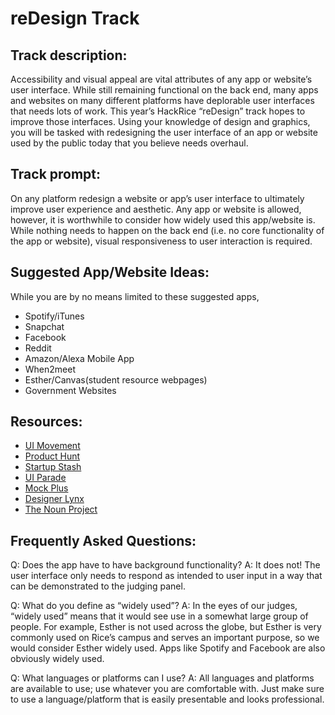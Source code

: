 # reDesign Track

## Track description: 
Accessibility and visual appeal are vital attributes of any app or website’s user interface. While still remaining functional on the back end, many apps and websites on many different platforms have deplorable user interfaces that needs lots of work.  This year’s HackRice “reDesign” track hopes to improve those interfaces.  Using your knowledge of design and graphics, you will be tasked with redesigning the user interface of an app or website used by the public today that you believe needs overhaul.

## Track prompt:
On any platform redesign a website or app’s user interface to ultimately improve user experience and aesthetic.  Any app or website is allowed, however, it is worthwhile to consider how widely used this app/website is. While nothing needs to happen on the back end (i.e. no core functionality of the app or website), visual responsiveness to user interaction is required.

## Suggested App/Website Ideas:
While you are by no means limited to these suggested apps, 
* Spotify/iTunes
* Snapchat
* Facebook
* Reddit
* Amazon/Alexa Mobile App
* When2meet
* Esther/Canvas(student resource webpages)
* Government Websites

## Resources:
* [UI Movement](https://uimovement.com/)
* [Product Hunt](https://www.producthunt.com/topics/user-experience)
* [Startup Stash](http://startupstash.com/design/)
* [UI Parade](http://www.uiparade.com/)
* [Mock Plus](https://www.mockplus.com/blog/post/146-top-20-ux-design-blogs-and-resources-you-should-follow-in-2016)
* [Designer Lynx](https://www.designerlynx.co/ui-resources)
* [The Noun Project](https://thenounproject.com/)


## Frequently Asked Questions:
Q: Does the app have to have background functionality?
A: It does not! The user interface only needs to respond as intended to user input in a way that can be demonstrated to the judging panel.

Q: What do you define as “widely used”?
A: In the eyes of our judges, “widely used” means that it would see use in a somewhat large group of people.  For example, Esther is not used across the globe, but Esther is very commonly used on Rice’s campus and serves an important purpose, so we would consider Esther widely used.  Apps like Spotify and Facebook are also obviously widely used.

Q: What languages or platforms can I use?
A:  All languages and platforms are available to use; use whatever you are comfortable with.  Just make sure to use a language/platform that is easily presentable and looks professional.


